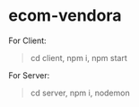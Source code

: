 # ecom-vendora
For Client:
>cd client,
>npm i,
>npm start

For Server:
>cd server,
>npm i,
>nodemon
